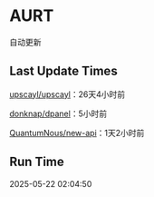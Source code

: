 # AURT

自动更新


## Last Update Times

[upscayl/upscayl](https://github.com/upscayl/upscayl)：26天4小时前

[donknap/dpanel](https://github.com/donknap/dpanel)：5小时前

[QuantumNous/new-api](https://github.com/QuantumNous/new-api)：1天2小时前


## Run Time
2025-05-22 02:04:50
